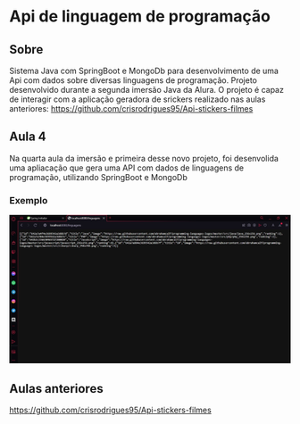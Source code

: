 # Api de linguagem de programação

## Sobre
Sistema Java com SpringBoot e MongoDb para desenvolvimento de uma Api com dados sobre diversas linguagens de programação. Projeto desenvolvido durante a segunda imersão Java da Alura.
O projeto é capaz de interagir com a aplicação geradora de srickers realizado nas aulas anteriores: https://github.com/crisrodrigues95/Api-stickers-filmes

## Aula 4
Na quarta aula da imersão e primeira desse novo projeto, foi desenvolida uma apliacação que gera uma API com dados de linguagens de programação, utilizando SpringBoot e MongoDb

### Exemplo

![Exemplo](https://raw.githubusercontent.com/crisrodrigues95/assets/main/spring-alura/api-linguagens.jpg)

## Aulas anteriores
https://github.com/crisrodrigues95/Api-stickers-filmes



